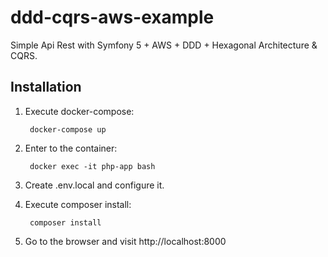 ddd-cqrs-aws-example
====================

Simple Api Rest with Symfony 5 + AWS + DDD + Hexagonal Architecture & CQRS.


Installation
------------

1. Execute docker-compose:


        docker-compose up


2. Enter to the container:


        docker exec -it php-app bash


3. Create .env.local and configure it.


4. Execute composer install:


        composer install


5. Go to the browser and visit http://localhost:8000
